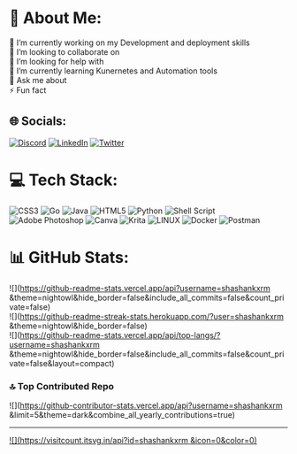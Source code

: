 # 💫 About Me:
🔭 I’m currently working on my Development and deployment skills<br>👯 I’m looking to collaborate on<br>🤝 I’m looking for help with<br>🌱 I’m currently learning Kunernetes and Automation tools<br>💬 Ask me about<br>⚡ Fun fact


## 🌐 Socials:
[![Discord](https://img.shields.io/badge/Discord-%237289DA.svg?logo=discord&logoColor=white)](https://discord.gg/1011286138117439488) [![LinkedIn](https://img.shields.io/badge/LinkedIn-%230077B5.svg?logo=linkedin&logoColor=white)](https://linkedin.com/in/shashankxrm ) [![Twitter](https://img.shields.io/badge/Twitter-%231DA1F2.svg?logo=Twitter&logoColor=white)](https://twitter.com/shashankxrm ) 

# 💻 Tech Stack:
![CSS3](https://img.shields.io/badge/css3-%231572B6.svg?style=for-the-badge&logo=css3&logoColor=white) ![Go](https://img.shields.io/badge/go-%2300ADD8.svg?style=for-the-badge&logo=go&logoColor=white) ![Java](https://img.shields.io/badge/java-%23ED8B00.svg?style=for-the-badge&logo=java&logoColor=white) ![HTML5](https://img.shields.io/badge/html5-%23E34F26.svg?style=for-the-badge&logo=html5&logoColor=white) ![Python](https://img.shields.io/badge/python-3670A0?style=for-the-badge&logo=python&logoColor=ffdd54) ![Shell Script](https://img.shields.io/badge/shell_script-%23121011.svg?style=for-the-badge&logo=gnu-bash&logoColor=white) ![Adobe Photoshop](https://img.shields.io/badge/adobephotoshop-%2331A8FF.svg?style=for-the-badge&logo=adobephotoshop&logoColor=white) ![Canva](https://img.shields.io/badge/Canva-%2300C4CC.svg?style=for-the-badge&logo=Canva&logoColor=white) ![Krita](https://img.shields.io/badge/Krita-203759?style=for-the-badge&logo=krita&logoColor=EEF37B) ![LINUX](https://img.shields.io/badge/Linux-FCC624?style=for-the-badge&logo=linux&logoColor=black) ![Docker](https://img.shields.io/badge/docker-%230db7ed.svg?style=for-the-badge&logo=docker&logoColor=white) ![Postman](https://img.shields.io/badge/Postman-FF6C37?style=for-the-badge&logo=postman&logoColor=white)
# 📊 GitHub Stats:
![](https://github-readme-stats.vercel.app/api?username=shashankxrm &theme=nightowl&hide_border=false&include_all_commits=false&count_private=false)<br/>
![](https://github-readme-streak-stats.herokuapp.com/?user=shashankxrm &theme=nightowl&hide_border=false)<br/>
![](https://github-readme-stats.vercel.app/api/top-langs/?username=shashankxrm &theme=nightowl&hide_border=false&include_all_commits=false&count_private=false&layout=compact)

### 🔝 Top Contributed Repo
![](https://github-contributor-stats.vercel.app/api?username=shashankxrm &limit=5&theme=dark&combine_all_yearly_contributions=true)

---
[![](https://visitcount.itsvg.in/api?id=shashankxrm &icon=0&color=0)](https://visitcount.itsvg.in)

<!-- Proudly created with GPRM ( https://gprm.itsvg.in ) -->